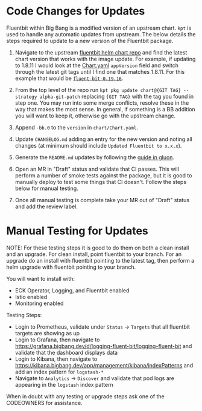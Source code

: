 # Code Changes for Updates

Fluentbit within Big Bang is a modified version of an upstream chart. `kpt` is used to handle any automatic updates from upstream. The below details the steps required to update to a new version of the Fluentbit package.

1. Navigate to the upstream [fluentbit helm chart repo](https://github.com/fluent/helm-charts/tree/main/charts/fluent-bit) and find the latest chart version that works with the image update. For example, if updating to 1.8.11 I would look at the [Chart.yaml](https://github.com/fluent/helm-charts/blob/main/charts/fluent-bit/Chart.yaml) `appVersion` field and switch through the latest git tags until I find one that matches 1.8.11. For this example that would be [`fluent-bit-0.19.16`](https://github.com/fluent/helm-charts/blob/fluent-bit-0.19.16/charts/fluent-bit/Chart.yaml#L9).

2. From the top level of the repo run `kpt pkg update chart@{GIT TAG} --strategy alpha-git-patch` replacing `{GIT TAG}` with the tag you found in step one. You may run into some merge conflicts, resolve these in the way that makes the most sense. In general, if something is a BB addition you will want to keep it, otherwise go with the upstream change.

3. Append `-bb.0` to the `version` in `chart/Chart.yaml`.

4. Update `CHANGELOG.md` adding an entry for the new version and noting all changes (at minimum should include `Updated Fluentbit to x.x.x`).

5. Generate the `README.md` updates by following the [guide in gluon](https://repo1.dso.mil/platform-one/big-bang/apps/library-charts/gluon/-/blob/master/docs/bb-package-readme.md).

6. Open an MR in "Draft" status and validate that CI passes. This will perform a number of smoke tests against the package, but it is good to manually deploy to test some things that CI doesn't. Follow the steps below for manual testing.

7. Once all manual testing is complete take your MR out of "Draft" status and add the review label.

# Manual Testing for Updates

NOTE: For these testing steps it is good to do them on both a clean install and an upgrade. For clean install, point fluentbit to your branch. For an upgrade do an install with fluentbit pointing to the latest tag, then perform a helm upgrade with fluentbit pointing to your branch.

You will want to install with:
- ECK Operator, Logging, and Fluentbit enabled
- Istio enabled
- Monitoring enabled

Testing Steps:
- Login to Prometheus, validate under `Status` -> `Targets` that all fluentbit targets are showing as up
- Login to Grafana, then navigate to https://grafana.bigbang.dev/d/logging-fluent-bit/logging-fluent-bit and validate that the dashboard displays data
- Login to Kibana, then navigate to https://kibana.bigbang.dev/app/management/kibana/indexPatterns and add an index pattern for `logstash-*`
- Navigate to `Analytics` -> `Discover` and validate that pod logs are appearing in the `logstash` index pattern

When in doubt with any testing or upgrade steps ask one of the CODEOWNERS for assistance.
